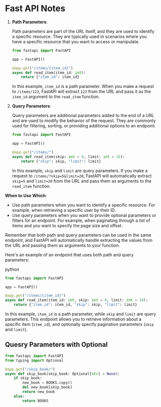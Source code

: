 # Fast API Notes

1.  **Path Parameters**:

    Path parameters are part of the URL itself, and they are used to identify a specific resource. They are typically used in scenarios where you have a specific resource that you want to access or manipulate.

    ```python
    from fastapi import FastAPI

    app = FastAPI()

    @app.get("/items/{item_id}")
    async def read_item(item_id: int):
        return {"item_id": item_id}
    ```

    In this example, `item_id` is a path parameter. When you make a request to `/items/123`, FastAPI will extract `123` from the URL and pass it as the `item_id` argument to the `read_item` function.

2.  **Query Parameters**:

    Query parameters are additional parameters added to the end of a URL and are used to modify the behavior of the request. They are commonly used for filtering, sorting, or providing additional options to an endpoint.

    ```python
    from fastapi import FastAPI

    app = FastAPI()

    @app.get("/items/")
    async def read_item(skip: int = 0, limit: int = 10):
        return {"skip": skip, "limit": limit}
    ```

    In this example, `skip` and `limit` are query parameters. If you make a request to `/items/?skip=5&limit=20`, FastAPI will automatically extract `skip=5` and `limit=20` from the URL and pass them as arguments to the `read_item` function.

**When to Use Which**:

- Use path parameters when you want to identify a specific resource. For example, when retrieving a specific user by their ID.
- Use query parameters when you want to provide optional parameters or filters for an endpoint. For example, when paginating through a list of items and you want to specify the page size and offset.

Remember that both path and query parameters can be used in the same endpoint, and FastAPI will automatically handle extracting the values from the URL and passing them as arguments to your function.

Here's an example of an endpoint that uses both path and query parameters:

python

```python
from fastapi import FastAPI

app = FastAPI()

@app.get("/items/{item_id}")
async def read_item(item_id: int, skip: int = 0, limit: int = 10):
    return {"item_id": item_id, "skip": skip, "limit": limit}
```

In this example, `item_id` is a path parameter, while `skip` and `limit` are query parameters. This endpoint allows you to retrieve information about a specific item (`item_id`), and optionally specify pagination parameters (`skip` and `limit`).

## Quesry Parameters with Optional

```python
from fastapi import FastAPI
from typing import Optional

@app.get("/skip_book/")
async def skip_book(skip_book: Optional[str] = None):
    if skip_book:
        new_book = BOOKS.copy()
        del new_book[skip_book]
        return new_book
    else:
        return BOOKS
```
